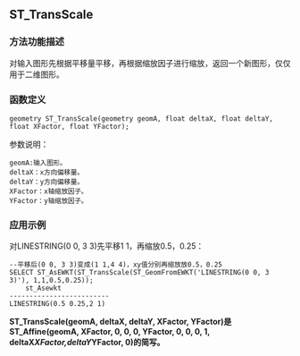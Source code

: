 ## ST_TransScale
### 方法功能描述
对输入图形先根据平移量平移，再根据缩放因子进行缩放，返回一个新图形，仅仅用于二维图形。
### 函数定义

```
geometry ST_TransScale(geometry geomA, float deltaX, float deltaY, float XFactor, float YFactor);
```
参数说明：
    
    geomA:输入图形。
    deltaX：x方向偏移量。
    deltaY：y方向偏移量。
    XFactor：x轴缩放因子。
    YFactor：y轴缩放因子。
### 应用示例

对LINESTRING(0 0, 3 3)先平移1 1，再缩放0.5，0.25：

```
--平移后(0 0, 3 3)变成(1 1,4 4)，xy值分别再缩放放0.5，0.25
SELECT ST_AsEWKT(ST_TransScale(ST_GeomFromEWKT('LINESTRING(0 0, 3 3)'), 1,1,0.5,0.25));
    st_Asewkt
-------------------------
LINESTRING(0.5 0.25,2 1)
```

**ST_TransScale(geomA, deltaX, deltaY, XFactor, YFactor)是ST_Affine(geomA, XFactor, 0, 0, 0, YFactor, 0, 0, 0, 1, deltaX*XFactor,deltaY*YFactor, 0)的简写。**
